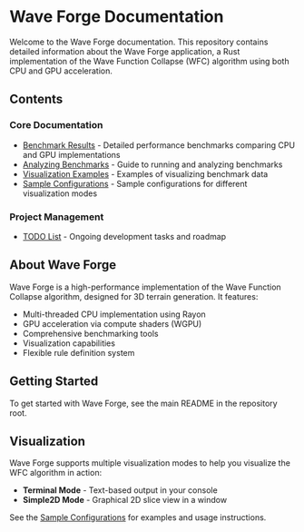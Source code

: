 # Wave Forge Documentation

Welcome to the Wave Forge documentation. This repository contains detailed information about the Wave Forge application, a Rust implementation of the Wave Function Collapse (WFC) algorithm using both CPU and GPU acceleration.

## Contents

### Core Documentation

- [Benchmark Results](benchmarks/README.md) - Detailed performance benchmarks comparing CPU and GPU implementations
- [Analyzing Benchmarks](benchmarks/analyzing_benchmarks.md) - Guide to running and analyzing benchmarks
- [Visualization Examples](benchmarks/visualization_examples.md) - Examples of visualizing benchmark data
- [Sample Configurations](sample_configs/README.md) - Sample configurations for different visualization modes

### Project Management

- [TODO List](todos/TODO.md) - Ongoing development tasks and roadmap

## About Wave Forge

Wave Forge is a high-performance implementation of the Wave Function Collapse algorithm, designed for 3D terrain generation. It features:

- Multi-threaded CPU implementation using Rayon
- GPU acceleration via compute shaders (WGPU)
- Comprehensive benchmarking tools
- Visualization capabilities
- Flexible rule definition system

## Getting Started

To get started with Wave Forge, see the main README in the repository root.

## Visualization

Wave Forge supports multiple visualization modes to help you visualize the WFC algorithm in action:

- **Terminal Mode** - Text-based output in your console
- **Simple2D Mode** - Graphical 2D slice view in a window

See the [Sample Configurations](sample_configs/README.md) for examples and usage instructions.
